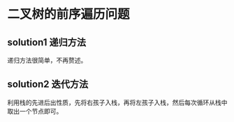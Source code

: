# 二叉树的前序遍历问题
## solution1 递归方法
递归方法很简单，不再赘述。 
## solution2 迭代方法
利用栈的先进后出性质，先将右孩子入栈，再将左孩子入栈，然后每次循环从栈中取出一个节点即可。  